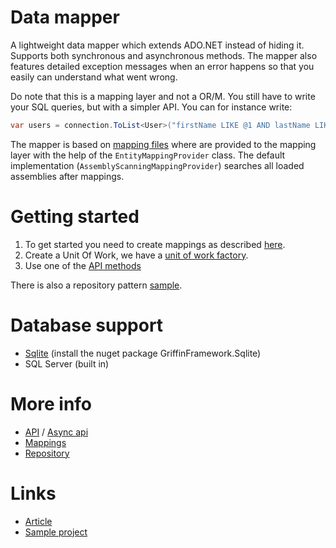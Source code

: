 ﻿Data mapper
=====================

A lightweight data mapper which extends ADO.NET instead of hiding it. Supports both
synchronous and asynchronous methods. The mapper also features detailed exception messages when an error happens so that you easily can
understand what went wrong.

Do note that this is a mapping layer and not a OR/M. You still have to write your
SQL queries, but with a simpler API. You can for instance write:

```csharp
var users = connection.ToList<User>("firstName LIKE @1 AND lastName LIKE @2", firstName, lastName);
```

The mapper is based on [mapping files](mappings) where are provided to the mapping
layer with the help of the `EntityMappingProvider` class. The default implementation
(`AssemblyScanningMappingProvider`) searches all loaded assemblies after mappings.

# Getting started

1. To get started you need to create mappings as described [here](mappings).
2. Create a Unit Of Work, we have a [unit of work factory](../unitofwork).
3. Use one of the [API methods](api)

There is also a repository pattern [sample](repository).

# Database support

* [Sqlite](Sqlite) (install the nuget package GriffinFramework.Sqlite)
* SQL Server (built in)

# More info

* [API](api) / [Async api](async_api)
* [Mappings](mappings)
* [Repository](repository)

# Links

* [Article](http://blog.gauffin.org/2014/02/introducing-the-data-mapper-in-griffin-framework/)
* [Sample project](https://github.com/jgauffin/Griffin.Framework/tree/master/src/Examples/Data/Sqlite)
